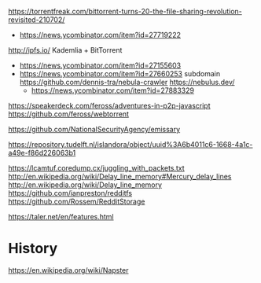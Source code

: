 https://torrentfreak.com/bittorrent-turns-20-the-file-sharing-revolution-revisited-210702/
* https://news.ycombinator.com/item?id=27719222

http://ipfs.io/ Kademlia + BitTorrent
* https://news.ycombinator.com/item?id=27155603
* https://news.ycombinator.com/item?id=27660253 subdomain
  https://github.com/dennis-tra/nebula-crawler
  https://nebulus.dev/
  * https://news.ycombinator.com/item?id=27883329

https://speakerdeck.com/feross/adventures-in-p2p-javascript
https://github.com/feross/webtorrent

https://github.com/NationalSecurityAgency/emissary

https://repository.tudelft.nl/islandora/object/uuid%3A6b4011c6-1668-4a1c-a49e-f86d226063b1

https://lcamtuf.coredump.cx/juggling_with_packets.txt
http://en.wikipedia.org/wiki/Delay_line_memory#Mercury_delay_lines
http://en.wikipedia.org/wiki/Delay_line_memory
https://github.com/ianpreston/redditfs
https://github.com/Rossem/RedditStorage

https://taler.net/en/features.html

# History
https://en.wikipedia.org/wiki/Napster

